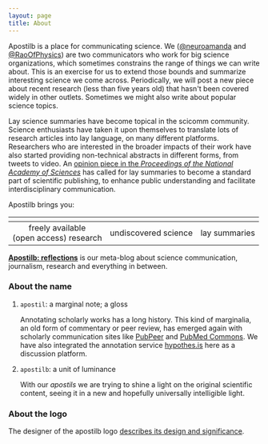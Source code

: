 ```yaml
---
layout: page
title: About
---
```


Apostilb is a place for communicating science. We ([@neuroamanda](https://twitter.com/neuroamanda) and [@RaoOfPhysics](https://twitter.com/RaoOfPhysics)) are two communicators who work for big science organizations, which sometimes constrains the range of things we can write about. This is an exercise for us to extend those bounds and summarize interesting science we come across. Periodically, we will post a new piece about recent research (less than five years old) that hasn't been covered widely in other outlets. Sometimes we might also write about popular science topics.

Lay science summaries have become topical in the scicomm community. Science enthusiasts have taken it upon themselves to translate lots of research articles into lay language, on many different platforms. Researchers who are interested in the broader impacts of their work have also started providing non-technical abstracts in different forms, from tweets to video. An [opinion piece in the *Proceedings of the National Academy of Sciences*](http://www.pnas.org/content/112/12/3585) has called for lay summaries to become a standard part of scientific publishing, to enhance public understanding and facilitate interdisciplinary communication.

Apostilb brings you:

| <span class="fa-stack fa-lg"><i class="fa fa-flask fa-stack-2x"></i></span> | <span class="fa-stack fa-lg"><i class="fa fa-eye-slash fa-stack-2x"></i></span> | <span class="fa-stack fa-lg"><i class="fa fa-file-text fa-stack-2x"></i></span> |
| :-----: | :-----: | :-----: |
| freely available <br /> (open access) research | undiscovered science | lay summaries |

**[Apostilb: reflections](http://apostilb.github.io/reflections/)** is our meta-blog about science communication, journalism, research and everything in between.


### About the name

1. `apostil`: a marginal note; a gloss

    Annotating scholarly works has a long history. This kind of marginalia, an old form of commentary or peer review, has emerged again with scholarly communication sites like [PubPeer](https://pubpeer.com/) and [PubMed Commons](http://www.ncbi.nlm.nih.gov/pubmedcommons/). We have also integrated the annotation service [hypothes.is](http://hypothes.is) here as a discussion platform.

2. `apostilb`: a unit of luminance

    With our *apostils* we are trying to shine a light on the original scientific content, seeing it in a new and hopefully universally intelligible light.

### About the logo

The designer of the apostilb logo [describes its design and significance](/about-logo).
